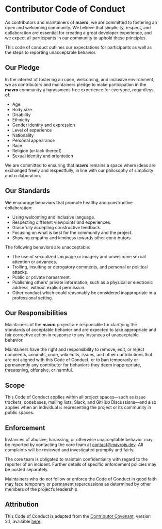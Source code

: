 # Contributor Code of Conduct

As contributors and maintainers of **mavro**, we are committed to fostering an open and welcoming community. We believe that simplicity, respect, and collaboration are essential for creating a great developer experience, and we expect all participants in our community to uphold these principles.

This code of conduct outlines our expectations for participants as well as the steps to reporting unacceptable behavior.

## Our Pledge

In the interest of fostering an open, welcoming, and inclusive environment, we as contributors and maintainers pledge to make participation in the **mavro** community a harassment-free experience for everyone, regardless of:
- Age
- Body size
- Disability
- Ethnicity
- Gender identity and expression
- Level of experience
- Nationality
- Personal appearance
- Race
- Religion (or lack thereof)
- Sexual identity and orientation

We are committed to ensuring that **mavro** remains a space where ideas are exchanged freely and respectfully, in line with our philosophy of simplicity and collaboration.

## Our Standards

We encourage behaviors that promote healthy and constructive collaboration:

- Using welcoming and inclusive language.
- Respecting different viewpoints and experiences.
- Gracefully accepting constructive feedback.
- Focusing on what is best for the community and the project.
- Showing empathy and kindness towards other contributors.

The following behaviors are unacceptable:

- The use of sexualized language or imagery and unwelcome sexual attention or advances.
- Trolling, insulting or derogatory comments, and personal or political attacks.
- Public or private harassment.
- Publishing others' private information, such as a physical or electronic address, without explicit permission.
- Other conduct which could reasonably be considered inappropriate in a professional setting.

## Our Responsibilities

Maintainers of the **mavro** project are responsible for clarifying the standards of acceptable behavior and are expected to take appropriate and fair corrective action in response to any instances of unacceptable behavior.

Maintainers have the right and responsibility to remove, edit, or reject comments, commits, code, wiki edits, issues, and other contributions that are not aligned with this Code of Conduct, or to ban temporarily or permanently any contributor for behaviors they deem inappropriate, threatening, offensive, or harmful.

## Scope

This Code of Conduct applies within all project spaces—such as issue trackers, codebases, mailing lists, Slack, and GitHub Discussions—and also applies when an individual is representing the project or its community in public spaces.

## Enforcement

Instances of abusive, harassing, or otherwise unacceptable behavior may be reported by contacting the core team at contact@mavrojs.dev. All complaints will be reviewed and investigated promptly and fairly.

The core team is obligated to maintain confidentiality with regard to the reporter of an incident. Further details of specific enforcement policies may be posted separately.

Maintainers who do not follow or enforce the Code of Conduct in good faith may face temporary or permanent repercussions as determined by other members of the project’s leadership.

## Attribution

This Code of Conduct is adapted from the [Contributor Covenant](https://www.contributor-covenant.org), version 2.1, available [here](https://www.contributor-covenant.org/version/2/1/code_of_conduct/).

